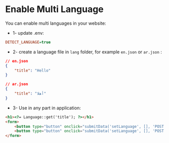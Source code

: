 # Enable Multi Language

You can enable multi languages in your website:

* 1- update .env:

```ini
DETECT_LANGUAGE=true
```

* 2- create a language file in `lang` folder, for example `en.json` or `ar.json` :

```json
// en.json
{
    "title": "Hello"
}
```

```json
// ar.json
{
    "title": "أهلا"
}
```

* 3- Use in any part in application:

```html
<h1><?= Language::get('title'); ?></h1>
<form>
    <button type="button" onclick="submitData('setLanguage', [], 'POST', '', ['lang':'en'])">English</button>
    <button type="button" onclick="submitData('setLanguage', [], 'POST', '', ['lang':'ar'])">العربية</button>
</form>
```
